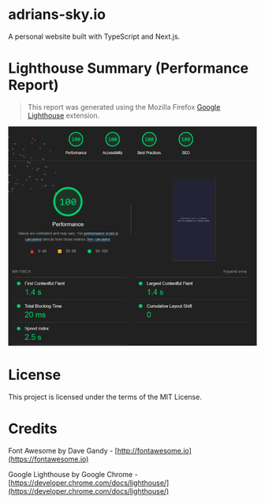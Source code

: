 # adrians-sky.io
A personal website built with TypeScript and Next.js.

# Lighthouse Summary (Performance Report)
> This report was generated using the Mozilla Firefox
[Google Lighthouse](https://addons.mozilla.org/en-US/firefox/addon/google-lighthouse/) 
extension. 

![google lighthouse report](public/lighthouse_report.png)

# License
This project is licensed under the terms of the MIT License.

# Credits
Font Awesome by Dave Gandy - [http://fontawesome.io](https://fontawesome.io)

Google Lighthouse by Google Chrome - [https://developer.chrome.com/docs/lighthouse/](https://developer.chrome.com/docs/lighthouse/)

